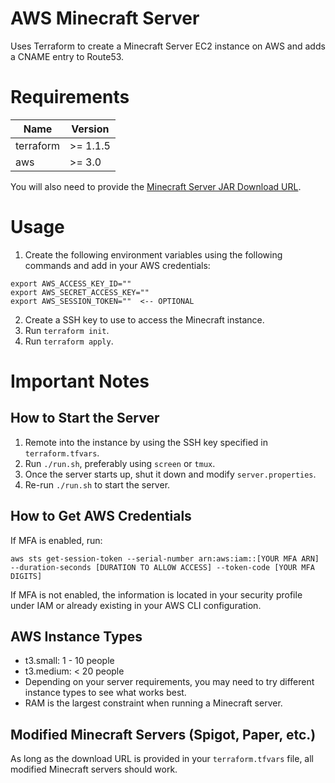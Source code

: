 # AWS Minecraft Server

Uses Terraform to create a Minecraft Server EC2 instance on AWS and adds a CNAME entry to Route53.

# Requirements

| Name      | Version  |
| --------- | -------- |
| terraform | >= 1.1.5 |
| aws       | >= 3.0  |

You will also need to provide the [Minecraft Server JAR Download URL](https://www.minecraft.net/en-us/download/server).

# Usage

1. Create the following environment variables using the following commands and add in your AWS credentials:

```
export AWS_ACCESS_KEY_ID=""
export AWS_SECRET_ACCESS_KEY=""
export AWS_SESSION_TOKEN=""  <-- OPTIONAL
```

2. Create a SSH key to use to access the Minecraft instance.
3. Run `terraform init`.
4. Run `terraform apply`.

# Important Notes

## How to Start the Server

1. Remote into the instance by using the SSH key specified in `terraform.tfvars`.
2. Run `./run.sh`, preferably using `screen` or `tmux`.
3. Once the server starts up, shut it down and modify `server.properties`.
4. Re-run `./run.sh` to start the server.

## How to Get AWS Credentials

If MFA is enabled, run:

```
aws sts get-session-token --serial-number arn:aws:iam::[YOUR MFA ARN] --duration-seconds [DURATION TO ALLOW ACCESS] --token-code [YOUR MFA DIGITS]
```

If MFA is not enabled, the information is located in your security profile under IAM or already existing in your AWS CLI configuration.

## AWS Instance Types

- t3.small: 1 - 10 people
- t3.medium: < 20 people
- Depending on your server requirements, you may need to try different instance types to see what works best.
- RAM is the largest constraint when running a Minecraft server.

## Modified Minecraft Servers (Spigot, Paper, etc.)

As long as the download URL is provided in your `terraform.tfvars` file, all modified Minecraft servers should work.
